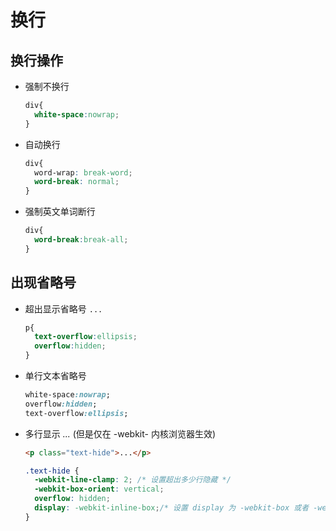 # 换行

## 换行操作

*   强制不换行

    ```css
    div{
      white-space:nowrap;
    }
    ```

*   自动换行

    ```css
    div{
      word-wrap: break-word;
      word-break: normal;
    }
    ```

*   强制英文单词断行

    ```css
    div{
      word-break:break-all;
    }
    ```

## 出现省略号

*   超出显示省略号 `...`

    ```css
    p{
      text-overflow:ellipsis;
      overflow:hidden;
    }
    ```

*   单行文本省略号

    ```css
    white-space:nowrap;
    overflow:hidden;
    text-overflow:ellipsis;
    ```

*   多行显示 *...* (但是仅在 -webkit- 内核浏览器生效)

    ```html
    <p class="text-hide">...</p>
    ```

    ```css
    .text-hide {
      -webkit-line-clamp: 2; /* 设置超出多少行隐藏 */
      -webkit-box-orient: vertical;
      overflow: hidden;
      display: -webkit-inline-box;/* 设置 display 为 -webkit-box 或者 -webkit-inline-box 时为隐藏状态 */
    }
    ```
